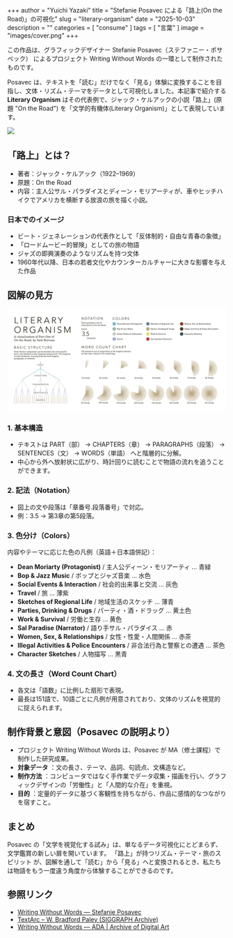 +++
author = "Yuichi Yazaki"
title = "Stefanie Posavec による「路上(On the Road)」の可視化"
slug = "literary-organism"
date = "2025-10-03"
description = ""
categories = [
    "consume"
]
tags = [
    "言葉"
]
image = "images/cover.png"
+++

この作品は、グラフィックデザイナー Stefanie Posavec（ステファニー・ポサベック） によるプロジェクト Writing Without Words の一環として制作されたものです。

Posavec は、テキストを「読む」だけでなく「見る」体験に変換することを目指し、文体・リズム・テーマをデータとして可視化しました。本記事で紹介する **Literary Organism** はその代表例で、ジャック・ケルアックの小説「路上」(原題 "On the Road") を「文学的有機体(Literary Organism)」として表現しています。

<!--more-->

![](images/mainwork.png)

## 「路上」とは？

- 著者：ジャック・ケルアック（1922–1969）
- 原題：On the Road
- 内容：主人公サル・パラダイスとディーン・モリアーティが、車やヒッチハイクでアメリカを横断する放浪の旅を描く小説。

### 日本でのイメージ
- ビート・ジェネレーションの代表作として「反体制的・自由な青春の象徴」
- 「ロードムービー的冒険」としての旅の物語
- ジャズの即興演奏のようなリズムを持つ文体
- 1960年代以降、日本の若者文化やカウンターカルチャーに大きな影響を与えた作品



## 図解の見方

![](images/legend.png)

### 1. 基本構造
- テキストは PART（部） → CHAPTERS（章） → PARAGRAPHS（段落） → SENTENCES（文） → WORDS（単語） へと階層的に分解。
- 中心から外へ放射状に広がり、時計回りに読むことで物語の流れを追うことができます。

### 2. 記法（Notation）
- 図上の文や段落は「章番号.段落番号」で対応。
- 例：3.5 → 第3章の第5段落。

### 3. 色分け（Colors）

内容やテーマに応じた色の凡例（英語＋日本語併記）：

- **Dean Moriarty (Protagonist)** / 主人公ディーン・モリアーティ … 青緑
- **Bop & Jazz Music** / ボップとジャズ音楽 … 水色
- **Social Events & Interaction** / 社会的出来事と交流 … 灰色
- **Travel** / 旅 … 薄紫
- **Sketches of Regional Life** / 地域生活のスケッチ … 薄青
- **Parties, Drinking & Drugs** / パーティ・酒・ドラッグ … 黄土色
- **Work & Survival** / 労働と生存 … 黄色
- **Sal Paradise (Narrator)** / 語り手サル・パラダイス … 赤
- **Women, Sex, & Relationships** / 女性・性愛・人間関係 … 赤茶
- **Illegal Activities & Police Encounters** / 非合法行為と警察との遭遇 … 茶色
- **Character Sketches** / 人物描写 … 黒青


### 4. 文の長さ（Word Count Chart）

- 各文は「語数」に比例した扇形で表現。
- 最長は151語で、10語ごとに凡例が用意されており、文体のリズムを視覚的に捉えられます。



## 制作背景と意図（Posavec の説明より）

- プロジェクト Writing Without Words は、Posavec が MA（修士課程）で制作した研究成果。
- **対象データ** ：文の長さ、テーマ、品詞、句読点、文構造など。
- **制作方法** ：コンピュータではなく手作業でデータ収集・描画を行い、グラフィックデザインの「労働性」と「人間的な介在」を重視。
- **目的** ：定量的データに基づく客観性を持ちながら、作品に感情的なつながりを宿すこと。



## まとめ

Posavec の「文学を視覚化する試み」は、単なるデータ可視化にとどまらず、文学鑑賞の新しい扉を開いています。
「路上」が持つリズム・テーマ・旅のスピリット が、図解を通して「読む」から「見る」へと変換されるとき、私たちは物語をもう一度違う角度から体験することができるのです。



## 参照リンク

- [Writing Without Words — Stefanie Posavec](https://www.stefanieposavec.com/archive/writing-without-words)
- [TextArc – W. Bradford Paley (SIGGRAPH Archive)](https://history.siggraph.org/artwork/w-bradford-paley-textarc/)
- [Writing Without Words — ADA | Archive of Digital Art](https://digitalartarchive.at/database/work/3358/)

